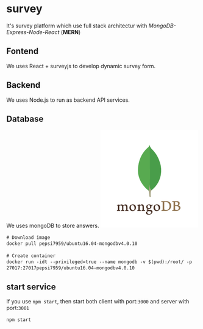 # survey
It's survey platform which use full stack architectur with _MongoDB-Express-Node-React_ (**MERN**)
## Fontend
  We uses React + surveyjs to develop dynamic survey form.
  
## Backend
  We uses Node.js to run as backend API services.
  
## Database
  We uses mongoDB to store answers.
  ![](images/mongodb.png)
  
  ```
  # Download image
  docker pull pepsi7959/ubuntu16.04-mongodbv4.0.10
  
  # Create container
  docker run -idt --privileged=true --name mongodb -v $(pwd):/root/ -p 27017:27017pepsi7959/ubuntu16.04-mongodbv4.0.10 
  ```

## start service
If you use `npm start`, then start both client with port:`3000` and server with port:`3001`
```bash
npm start
```
